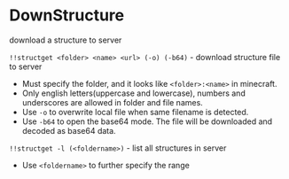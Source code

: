 # DownStructure
download a structure to server

`!!structget <folder> <name> <url> (-o) (-b64)` - download structure file to server
- Must specify the folder, and it looks like `<folder>:<name>` in minecraft. 
- Only english letters(uppercase and lowercase), numbers and underscores are allowed in folder and file names.
- Use `-o` to overwrite local file when same filename is detected.
- Use `-b64` to open the base64 mode. The file will be downloaded and decoded as base64 data.

`!!structget -l (<foldername>)` - list all structures in server
- Use `<foldername>` to further specify the range
